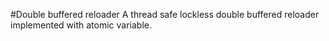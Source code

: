 #Double buffered reloader
A thread safe lockless double buffered reloader implemented with atomic variable.
